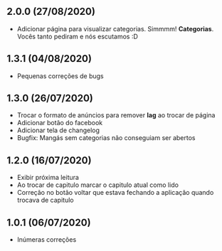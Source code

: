 ## 2.0.0 (27/08/2020)
- Adicionar página para visualizar categorias. Simmmm! **Categorias**. Vocês tanto pediram e nós escutamos :D

## 1.3.1 (04/08/2020)
- Pequenas correções de bugs

## 1.3.0 (26/07/2020)

- Trocar o formato de anúncios para remover **lag** ao trocar de página
- Adicionar botão do facebook
- Adicionar tela de changelog
- Bugfix: Mangás sem categorias não conseguiam ser abertos

## 1.2.0 (16/07/2020)

- Exibir próxima leitura
- Ao trocar de capitulo marcar o capitulo atual como lido
- Correção no botão voltar que estava fechando a aplicação quando trocava de capitulo

## 1.0.1 (06/07/2020)

- Inúmeras correções